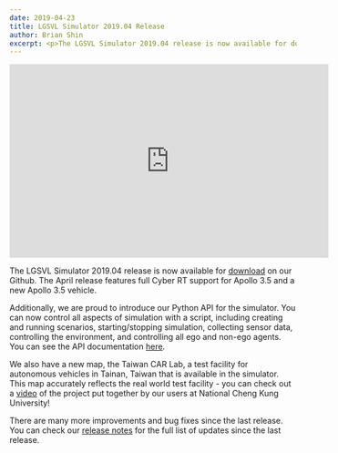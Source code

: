 ```yaml
---
date: 2019-04-23
title: LGSVL Simulator 2019.04 Release
author: Brian Shin
excerpt: <p>The LGSVL Simulator 2019.04 release is now available for download on our Github. This release includes Apollo 3.5 support, Python API integration, and the new Taiwan CAR Lab map. </p>
---
```


<div class="video-container">
<iframe style="display:block;margin:auto;" width="560" height="340" src="https://www.youtube.com/embed/VJk8dhXnAFI" frameborder="0" allow="accelerometer; autoplay; encrypted-media; gyroscope; picture-in-picture" allowfullscreen></iframe>
</div>

The LGSVL Simulator 2019.04 release is now available for
<a data-category="outgoing" data-action="blog-20190423" target="_blank" href="https://github.com/lgsvl/simulator/releases/2019.04-rc1">download</a> on our Github. The April release features full Cyber RT support for Apollo 3.5 and a new Apollo 3.5 vehicle.

Additionally, we are proud to introduce our Python API for the simulator. You can now control all aspects of simulation with a script, including creating and running scenarios, starting/stopping simulation, collecting sensor data, controlling the environment, and controlling all ego and non-ego agents. You can see the API documentation <a data-category="outgoing" data-action="blog-20190423" target="_blank" href="https://www.lgsvlsimulator.com/docs/python-api/">here</a>.

We also have a new map, the Taiwan CAR Lab, a test facility for autonomous vehicles in Tainan, Taiwan that is available in the simulator. This map accurately reflects the real world test facility - you can check out a <a data-category="outgoing" data-action="blog-20190423" target="_blank" href="https://youtu.be/zUOCYvHTa2E">video</a> of the project put together by our users at National Cheng Kung University!

There are many more improvements and bug fixes since the last release. You can check our <a data-category="outgoing" data-action="blog-20190423" target="_blank" href="https://github.com/lgsvl/simulator/releases/tag/2019.04-rc1">release notes</a> for the full list of updates since the last release.
